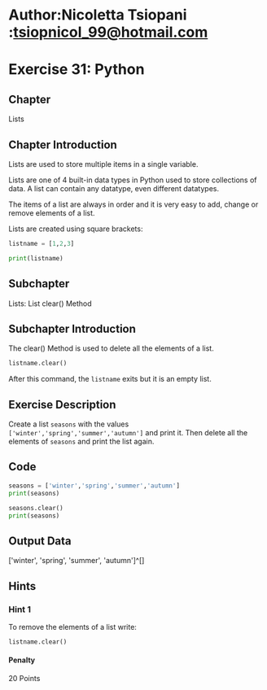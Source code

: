 # Author:Nicoletta Tsiopani :tsiopnicol_99@hotmail.com

# Exercise 31: Python

## Chapter
Lists

## Chapter Introduction
Lists are used to store multiple items in a single variable.

Lists are one of 4 built-in data types in Python used to store collections of data. A list can contain any datatype, even different datatypes.

The items of a list are always in order and it is very easy to add, change or remove elements of a list.

Lists are created using square brackets:

```python
listname = [1,2,3]

print(listname)
```

## Subchapter
Lists: List clear() Method


## Subchapter Introduction
The clear() Method is used to delete all the elements of a list.

```python
listname.clear()
```

After this command, the `listname` exits but it is an empty list.

## Exercise Description
Create a list `seasons` with the values `['winter','spring','summer','autumn']` and print it. Then delete all the elements of `seasons` and print the list again.

## Code
```python
seasons = ['winter','spring','summer','autumn']
print(seasons)

seasons.clear()
print(seasons)
```

## Output Data
['winter', 'spring', 'summer', 'autumn']^[]

## Hints

### Hint 1
To remove the elements of a list write:

```python
listname.clear()
```

#### Penalty
20 Points



